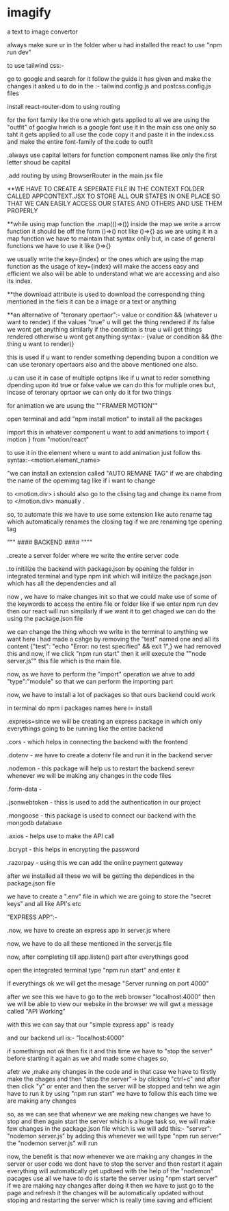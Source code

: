 # imagify
a text to image convertor

always make sure ur in the folder wher u had installed the react to use "npm run dev"

to use tailwind css:-

go to google and search for it follow the guide it has given and make the changes it asked u to do in the :-
tailwind.config.js and postcss.config.js files

install react-router-dom to using routing

for the font family like the one which gets applied to all we are using the "outfit" of googlw hwich is a google font use it in the main css one only so taht it gets applied to all
use the code copy it and paste it in the index.css and make the entire font-family of the code to outfit

.always use capital letters for function component names like only the first letter shoud be capital

.add routing by using BrowserRouter in the main.jsx file

**WE HAVE TO CREATE A SEPERATE FILE IN THE CONTEXT FOLDER CALLED APPCONTEXT.JSX TO STORE ALL OUR STATES IN ONE PLACE SO THAT WE CAN EASILY ACCESS OUR STATES AND OTHERS AND USE THEM PROPERLY

**while using map function the .map(()=>()) inside the map we write a arrow function it should be off the form ()=>() not like ()=>{} as we are using it in a map function we have to maintain that syntax onlly but, in case of general functions we have to use it like ()=>{}

we usually write the key={index} or the ones which are using the map function as the usage of key={index} will make the access easy and efficient we also will be able to understand what we are accessing and also its index.

**the download attribute is used to download the corresponding thing mentioned in the fiels it can be a image or a text or anything

**an alternative of "teronary opertaor":- value or condition && (whatever u want to render) if the values "true" u will get the thing rendered if its false we wont get anything similarly if the condition is true u will get things rendered otherwise u wont get anything syntax:- {value or condition && (the thing u want to render)}

this is used if u want to render something depending bupon a condition we can use teronary opertaors also and the above mentioned one also.

.u can use it in case of multiple optipns like if u wnat to reder something dpending upon itd true or false value we can do this for multiple ones but, incase of teronary oprtaor we can only do it for two things

for animation we are usung the ""FRAMER MOTION"" 

open terminal and add "npm install motion" to install all the packages

import this in whatever component u want to add animations to import { motion } from "motion/react"

to use it in the element where u want to add animation just follow ths syntax:-<motion.element_name>

"we can install an extension called "AUTO REMANE TAG" if we are chabding the name of the opemimg tag like if i want to change <div> to <motion.div> i should also go to the clising tag and change its name from </div> to </motion.div> manually .

so, to automate this we have to use some extension like auto rename tag which automatically renames the closing tag if we are renaming tge opening tag




"""  #### BACKEND #### """"


.create a server folder where we write the entire server code

.to initilize  the backend with package.json by opening the folder in integrated terminal and type npm init which will initilize the package.json which has all the dependencies and all

now , we have to make changes init so that we could make use of some of the keywords to access the entire file or folder like if we enter npm run dev then our react will run simpilarly if we want it to get chaged we can do the using the package.json file 

we can change the thing whoch we write in the terminal to anything we want here i had made a cahge by removing the "test" named one and all its content {"test": "echo \"Error: no test specified\" && exit 1",} we had removed this and now, if we click "npm run start" then it will execute the ""node server.js"" this file which is the main file.

now, as we have to perform the "import" operation we ahve to add "type":"module" so that we can perform the importing part

now, we have to install a lot of packages so that ours backend could work

in terminal do npm i packages names here i= install

.express=since we will be creating an express package in which only everythings going to be running like the entire backend

.cors - which helps in connecting the backend with the frontend

.dotenv - we have to create a dotenv file and run it in the backend server

.nodemon - this package will help us to restart the backend serevr whenever we will be making any changes in the code files

.form-data - 

.jsonwebtoken - thiss is used to add the authentication in our project

.mongoose - this package is used to connect our backend with the mongodb database

.axios - helps use to make the API call

.bcrypt - this helps in encrypting the password

.razorpay - using this we can add the online payment gateway

after we installed all these we will be getting the dependices in the package.json file

we have to create a ".env" file in which we are going to store the "secret keys" and all like API's etc

"EXPRESS APP":-

.now, we have to create an express app in server.js where 

now, we have to do all these mentioned in the server.js file

now, after completing till app.listen() part after everythings good 

open the integrated terminal type "npm run start" and enter it 

if everythings ok we will get the mesage "Server running on port 4000"

after we see this we have to go to the web browser "localhost:4000"
then we will be able to view our website in the browser we will gwt a message called "API Working"

with this we can say that our "simple express app" is ready

and our backend url is:- "localhost:4000"

if somethings not ok then fix it and this time we have to "stop the server"  before starting it again as we ahd made some chages so, 

afetr we ,make any changes in the code and in that case we have to firstly make the chages and then "stop the server"-> by clicking "ctrl+c" and after then click "y" or enter and then the server will be stopped and tehn we agin have to run it by using "npm run start" we have to follow this each time we are making any changes


so, as we can see that whenevr we are making new changes we have to stop and then again start the server which is a huge task so, we will make few changes in the package.json file which is we will add this:- "server": "nodemon server.js" by adding this whenever we will type "npm run server" the "nodemon server.js" will run 

now, the benefit is that now whenever we are making any changes in the server or user code we dont have to stop the server and then restart it again everything will automatically get updtaed with the help of the "nodemon" pacages use all we have to do is starte the server using "npm start server" if we are making nay changes after doing it then we have to just go to the page and refresh it the changes will be automatically updated without stoping and restarting the server which is really time saving and efficient 